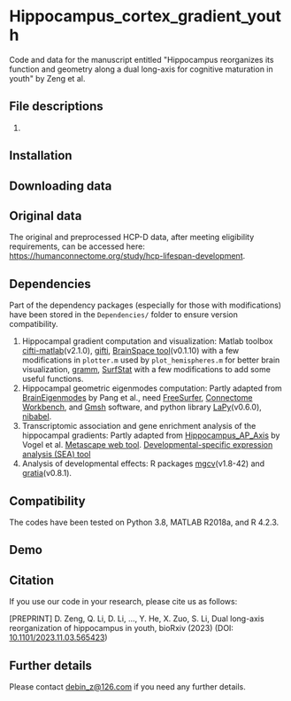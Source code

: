 # Hippocampus_cortex_gradient_youth

Code and data for the manuscript entitled "Hippocampus reorganizes its function and geometry along a dual long-axis for cognitive maturation in youth" by Zeng et al.

## File descriptions

1. 

## Installation



## Downloading data



## Original data

The original and preprocessed HCP-D data, after meeting eligibility requirements, can be accessed here: https://humanconnectome.org/study/hcp-lifespan-development.

## Dependencies

Part of the dependency packages (especially for those with modifications) have been stored in the `Dependencies/` folder to ensure version compatibility. 

1. Hippocampal gradient computation and visualization: Matlab toolbox [cifti-matlab](https://github.com/Washington-University/cifti-matlab)(v2.1.0), [gifti](https://github.com/gllmflndn/gifti), [BrainSpace tool](https://github.com/MICA-MNI/BrainSpace)(v0.1.10) with a few modifications in `plotter.m` used by `plot_hemispheres.m` for better brain visualization, [gramm](https://github.com/piermorel/gramm), [SurfStat](https://math.mcgill.ca/keith/surfstat/) with a few modifications to add some useful functions.
2. Hippocampal geometric eigenmodes computation: Partly adapted from [BrainEigenmodes](https://github.com/NSBLab/BrainEigenmodes/tree/main) by Pang et al., need [FreeSurfer](https://surfer.nmr.mgh.harvard.edu/fswiki/DownloadAndInstall), [Connectome Workbench](https://www.humanconnectome.org/software/get-connectome-workbench), and [Gmsh](https://gmsh.info/) software, and python library [LaPy](https://github.com/Deep-MI/LaPy)(v0.6.0), [nibabel](https://nipy.org/nibabel/).
3. Transcriptomic association and gene enrichment analysis of the hippocampal gradients: Partly adapted from [Hippocampus_AP_Axis](https://github.com/illdopejake/Hippocampus_AP_Axis) by Vogel et al. [Metascape web tool](www.metascape.org). [Developmental-specific expression analysis (SEA) tool](http://genetics.wustl.edu/jdlab/cseatool-2/)
4. Analysis of developmental effects: R packages [mgcv](https://rdocumentation.org/packages/mgcv/versions/1.8-42)(v1.8-42) and [gratia](https://rdocumentation.org/packages/gratia/versions/0.8.1)(v0.8.1).

## Compatibility

The codes have been tested on Python 3.8, MATLAB R2018a, and R 4.2.3.

## Demo



## Citation

If you use our code in your research, please cite us as follows:

[PREPRINT] D. Zeng, Q. Li, D. Li, ..., Y. He, X. Zuo, S. Li, Dual long-axis reorganization of hippocampus in youth, bioRxiv (2023) (DOI: [10.1101/2023.11.03.565423](https://www.biorxiv.org/content/10.1101/2023.11.03.565423v1.article-metrics))

## Further details

Please contact debin_z@126.com if you need any further details.
